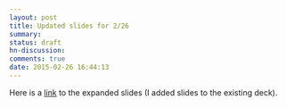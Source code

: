 ```yaml
---
layout: post
title: Updated slides for 2/26
summary:
status: draft
hn-discussion:
comments: true
date: 2015-02-26 16:44:13
---
```


Here is a
[link](https://docs.google.com/a/usfca.edu/file/d/0B-5GjaosMAovQmtra1JSMnhBdUk/edit?usp=drivesdk)
to the expanded slides (I added slides to the existing deck).
